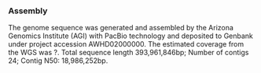### Assembly
The genome sequence was generated and assembled by the Arizona Genomics Institute (AGI) with PacBio technology and deposited to Genbank under project accession AWHD02000000. The estimated coverage from the WGS was ?. Total sequence length 393,961,846bp; Number of contigs 24; Contig N50: 18,986,252bp.
